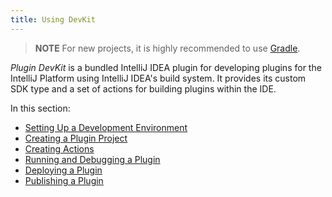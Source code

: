 ```yaml
---
title: Using DevKit
---
```

<!-- Copyright 2000-2020 JetBrains s.r.o. and other contributors. Use of this source code is governed by the Apache 2.0 license that can be found in the LICENSE file. -->

> **NOTE** For new projects, it is highly recommended to use [Gradle](/tutorials/gradle_build_system.md).

_Plugin DevKit_ is a bundled IntelliJ IDEA plugin for developing plugins for the IntelliJ Platform using IntelliJ IDEA's build system. It provides its custom SDK type and a set of actions for building plugins within the IDE.

In this section:

* [Setting Up a Development Environment](setting_up_environment.md)
* [Creating a Plugin Project](creating_plugin_project.md)
* [Creating Actions](/tutorials/action_system/working_with_custom_actions.md)
* [Running and Debugging a Plugin](running_and_debugging_a_plugin.md)
* [Deploying a Plugin](deploying_plugin.md)
* [Publishing a Plugin](publishing_plugin.md)
